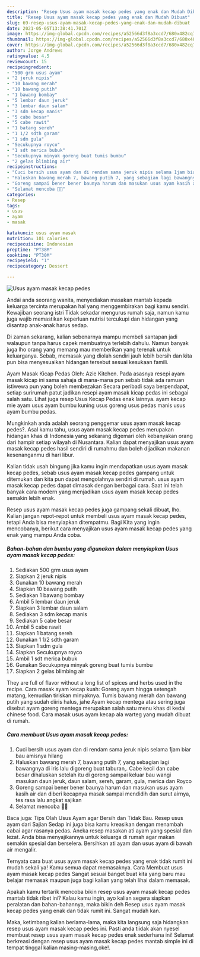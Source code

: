 ```yaml
---
description: "Resep Usus ayam masak kecap pedes yang enak dan Mudah Dibuat"
title: "Resep Usus ayam masak kecap pedes yang enak dan Mudah Dibuat"
slug: 69-resep-usus-ayam-masak-kecap-pedes-yang-enak-dan-mudah-dibuat
date: 2021-05-05T13:38:41.701Z
image: https://img-global.cpcdn.com/recipes/a52566d3f8a3ccd7/680x482cq70/usus-ayam-masak-kecap-pedes-foto-resep-utama.jpg
thumbnail: https://img-global.cpcdn.com/recipes/a52566d3f8a3ccd7/680x482cq70/usus-ayam-masak-kecap-pedes-foto-resep-utama.jpg
cover: https://img-global.cpcdn.com/recipes/a52566d3f8a3ccd7/680x482cq70/usus-ayam-masak-kecap-pedes-foto-resep-utama.jpg
author: Jorge Andrews
ratingvalue: 4.5
reviewcount: 15
recipeingredient:
- "500 grm usus ayam"
- "2 jeruk nipis"
- "10 bawang merah"
- "10 bawang putih"
- "1 bawang bombay"
- "5 lembar daun jeruk"
- "3 lembar daun salam"
- "3 sdm kecap manis"
- "5 cabe besar"
- "5 cabe rawit"
- "1 batang sereh"
- "1 1/2 sdth garam"
- "1 sdm gula"
- "Secukupnya royco"
- "1 sdt merica bubuk"
- "Secukupnya minyak goreng buat tumis bumbu"
- "2 gelas blimbing air"
recipeinstructions:
- "Cuci bersih usus ayam dan di rendam sama jeruk nipis selama 1jam biar bau amisnya hilang"
- "Haluskan bawang merah 7, bawang putih 7, yang sebagian lagi bawangnya di iris lalu digoreng buat taburan,. Cabe kecil dan cabe besar dihaluskan setelah itu di goreng sampai keluar bau wangi masukan daun jeruk, daun salam, sereh, garam, gula, merica dan Royco"
- "Goreng sampai bener bener baunya harum dan masukan usus ayam kasih air dan diberi kecapnya masak sampai mendidih dan surut airnya, tes rasa lalu angkat sajikan"
- "Selamat mencoba 🙏🙏"
categories:
- Resep
tags:
- usus
- ayam
- masak

katakunci: usus ayam masak 
nutrition: 101 calories
recipecuisine: Indonesian
preptime: "PT38M"
cooktime: "PT30M"
recipeyield: "1"
recipecategory: Dessert

---
```



![Usus ayam masak kecap pedes](https://img-global.cpcdn.com/recipes/a52566d3f8a3ccd7/680x482cq70/usus-ayam-masak-kecap-pedes-foto-resep-utama.jpg)

Andai anda seorang wanita, menyediakan masakan mantab kepada keluarga tercinta merupakan hal yang menggembirakan bagi kamu sendiri. Kewajiban seorang istri Tidak sekadar mengurus rumah saja, namun kamu juga wajib memastikan keperluan nutrisi tercukupi dan hidangan yang disantap anak-anak harus sedap.

Di zaman  sekarang, kalian sebenarnya mampu membeli santapan jadi walaupun tanpa harus capek membuatnya terlebih dahulu. Namun banyak juga lho orang yang memang mau memberikan yang terenak untuk keluarganya. Sebab, memasak yang diolah sendiri jauh lebih bersih dan kita pun bisa menyesuaikan hidangan tersebut sesuai kesukaan famili. 

Ayam Masak Kicap Pedas Oleh: Azie Kitchen. Pada asasnya resepi ayam masak kicap ini sama sahaja di mana-mana pun sebab tidak ada ramuan istiwewa pun yang boleh membezakan Secara peribadi saya berpendapat, setiap surirumah patut jadikan resepi ayam masak kicap pedas ini sebagai salah satu. Lihat juga resep Usus Kecap Pedas enak lainnya. ayam kecap mie ayam usus ayam bumbu kuning usus goreng usus pedas manis usus ayam bumbu pedas.

Mungkinkah anda adalah seorang penggemar usus ayam masak kecap pedes?. Asal kamu tahu, usus ayam masak kecap pedes merupakan hidangan khas di Indonesia yang sekarang digemari oleh kebanyakan orang dari hampir setiap wilayah di Nusantara. Kalian dapat menyajikan usus ayam masak kecap pedes hasil sendiri di rumahmu dan boleh dijadikan makanan kesenanganmu di hari libur.

Kalian tidak usah bingung jika kamu ingin mendapatkan usus ayam masak kecap pedes, sebab usus ayam masak kecap pedes gampang untuk ditemukan dan kita pun dapat mengolahnya sendiri di rumah. usus ayam masak kecap pedes dapat dimasak dengan berbagai cara. Saat ini telah banyak cara modern yang menjadikan usus ayam masak kecap pedes semakin lebih enak.

Resep usus ayam masak kecap pedes juga gampang sekali dibuat, lho. Kalian jangan repot-repot untuk membeli usus ayam masak kecap pedes, tetapi Anda bisa menyiapkan ditempatmu. Bagi Kita yang ingin mencobanya, berikut cara menyajikan usus ayam masak kecap pedes yang enak yang mampu Anda coba.

<!--inarticleads1-->

##### Bahan-bahan dan bumbu yang digunakan dalam menyiapkan Usus ayam masak kecap pedes:

1. Sediakan 500 grm usus ayam
1. Siapkan 2 jeruk nipis
1. Gunakan 10 bawang merah
1. Siapkan 10 bawang putih
1. Sediakan 1 bawang bombay
1. Ambil 5 lembar daun jeruk
1. Siapkan 3 lembar daun salam
1. Sediakan 3 sdm kecap manis
1. Sediakan 5 cabe besar
1. Ambil 5 cabe rawit
1. Siapkan 1 batang sereh
1. Gunakan 1 1/2 sdth garam
1. Siapkan 1 sdm gula
1. Siapkan Secukupnya royco
1. Ambil 1 sdt merica bubuk
1. Gunakan Secukupnya minyak goreng buat tumis bumbu
1. Siapkan 2 gelas blimbing air


They are full of flavor without a long list of spices and herbs used in the recipe. Cara masak ayam kecap kuah: Goreng ayam hingga setengah matang, kemudian tiriskan minyaknya. Tumis bawang merah dan bawang putih yang sudah diiris halus, jahe Ayam kecap mentega atau sering juga disebut ayam goreng mentega merupakan salah satu menu khas di kedai chinese food. Cara masak usus ayam kecap ala warteg yang mudah dibuat di rumah. 

<!--inarticleads2-->

##### Cara membuat Usus ayam masak kecap pedes:

1. Cuci bersih usus ayam dan di rendam sama jeruk nipis selama 1jam biar bau amisnya hilang
1. Haluskan bawang merah 7, bawang putih 7, yang sebagian lagi bawangnya di iris lalu digoreng buat taburan,. Cabe kecil dan cabe besar dihaluskan setelah itu di goreng sampai keluar bau wangi masukan daun jeruk, daun salam, sereh, garam, gula, merica dan Royco
1. Goreng sampai bener bener baunya harum dan masukan usus ayam kasih air dan diberi kecapnya masak sampai mendidih dan surut airnya, tes rasa lalu angkat sajikan
1. Selamat mencoba 🙏🙏


Baca juga: Tips Olah Usus Ayam agar Bersih dan Tidak Bau. Resep usus ayam dari Sajian Sedap ini juga bisa kamu kreasikan dengan menambah cabai agar rasanya pedas. Aneka resep masakan ati ayam yang spesial dan lezat. Anda bisa menyajikannya untuk keluarga di rumah agar makan semakin spesial dan berselera. Bersihkan ati ayam dan usus ayam di bawah air mengalir. 

Ternyata cara buat usus ayam masak kecap pedes yang enak tidak rumit ini mudah sekali ya! Kamu semua dapat memasaknya. Cara Membuat usus ayam masak kecap pedes Sangat sesuai banget buat kita yang baru mau belajar memasak maupun juga bagi kalian yang telah lihai dalam memasak.

Apakah kamu tertarik mencoba bikin resep usus ayam masak kecap pedes mantab tidak ribet ini? Kalau kamu ingin, ayo kalian segera siapkan peralatan dan bahan-bahannya, maka bikin deh Resep usus ayam masak kecap pedes yang enak dan tidak rumit ini. Sangat mudah kan. 

Maka, ketimbang kalian berlama-lama, maka kita langsung saja hidangkan resep usus ayam masak kecap pedes ini. Pasti anda tiidak akan nyesel membuat resep usus ayam masak kecap pedes enak sederhana ini! Selamat berkreasi dengan resep usus ayam masak kecap pedes mantab simple ini di tempat tinggal kalian masing-masing,oke!.


